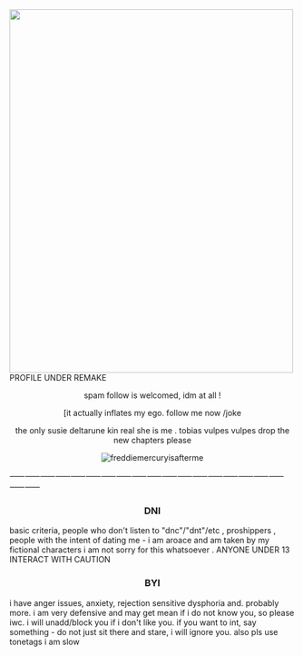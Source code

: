 



 <img align="left" width="500" height="640" src="https://files.catbox.moe/5umy6v.png">


PROFILE UNDER REMAKE
<p align="center">spam follow is welcomed, idm at all !</p>
<p align="center">[it actually inflates my ego. follow me now /joke</p>


<p align="center">the only susie deltarune kin real she is me . tobias vulpes vulpes drop the new chapters please</p>

<p align="center"> <img src="https://komarev.com/ghpvc/?username=freddiemercuryisafterme&label=Profile%20views&color=ce9927&style=flat" alt="freddiemercuryisafterme" /> </p>

⸺⸺⸺⸺⸺⸺⸺⸺⸺⸺⸺⸺⸺⸺⸺⸺⸺⸺⸺⸺
<h3 align="center">DNI</h3>
basic criteria, people who don't listen to "dnc"/"dnt"/etc , proshippers , people with the intent of dating me - i am aroace and am taken by my fictional characters i am not sorry for this whatsoever . ANYONE UNDER 13 INTERACT WITH CAUTION
<h3 align="center">BYI</h3>

i have anger issues, anxiety, rejection sensitive dysphoria and. probably more. i am very defensive and may get mean if i do not know you, so please iwc. i will unadd/block you if i don't like you. if you want to int, say something - do not just sit there and stare, i will ignore you. also pls use tonetags i am slow
